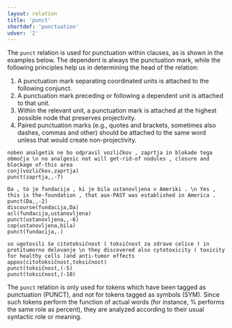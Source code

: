 ```yaml
---
layout: relation
title: 'punct'
shortdef: 'punctuation'
udver: '2'
---
```


The `punct` relation is used for punctuation within clauses, as is shown in the examples below. The dependent is always the punctuation mark, while the following principles help us in determining the head of the relation: 
1. A punctuation mark separating coordinated units is attached to the following conjunct.
2. A punctuation mark preceding or following a dependent unit is attached to that unit.
3. Within the relevant unit, a punctuation mark is attached at the highest possible node that preserves projectivity. 
4. Paired punctuation marks (e.g., quotes and brackets, sometimes also dashes, commas and other) should be attached to the same word unless that would create non-projectivity.
~~~ sdparse
noben analgetik ne bo odpravil vozličkov , zaprtja in blokade tega območja \n no analgesic not will get-rid-of nodules , closure and blockage of-this area
conj(vozličkov,zaprtja)
punct(zaprtja,,-7)
~~~
~~~ sdparse
Da , to je fundacija , ki je bila ustanovljena v Ameriki . \n Yes , this is the-foundation , that aux-PAST was established in America .
punct(Da,,-2)
discourse(fundacija,Da)
acl(fundacija,ustanovljena)
punct(ustanovljena,,-6)
cop(ustanovljena,bila)
punct(fundacija,.)
~~~
~~~ sdparse
so ugotovili še citotoksičnost ( toksičnost za zdrave celice ) in protitumorno delovanje \n they discovered also cytotoxicity ( toxicity for healthy cells )and anti-tumor effects
appos(citotoksičnost,toksičnost)
punct(toksičnost,(-5)
punct(toksičnost,)-10)
~~~

The `punct` relation is only used for tokens which have been tagged as punctuation (PUNCT), and not for tokens tagged as symbols (SYM). Since such tokens perform the function of actual words (for instance, % performs the same role as percent), they are analyzed according to their usual syntactic role or meaning.
<!-- Interlanguage links updated Po 11. listopadu 2024, 20:11:27 CET -->
